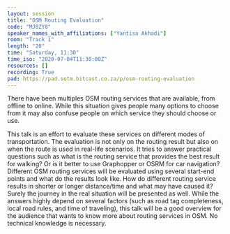 ```yaml
---
layout: session
title: "OSM Routing Evaluation"
code: "MJ8ZY8"
speaker_names_with_affiliations: ["Yantisa Akhadi"]
room: "Track 1"
length: "20"
time: "Saturday, 11:30"
time_iso: "2020-07-04T11:30:00Z"
resources: []
recording: True
pad: https://pad.sotm.bitcast.co.za/p/osm-routing-evaluation
---
```

There have been multiples OSM routing services that are available, from offline to online. While this situation gives people many options to choose from it may also confuse people on which service they should choose or use. 

This talk is an effort to evaluate these services on different modes of transportation. The evaluation is not only on the routing result but also on when the route is used in real-life scenarios. It tries to answer practical questions such as what is the routing service that provides the best result for walking? Or is it better to use Graphopper or OSRM for car navigation? Different OSM routing services will be evaluated using several start-end points and what do the results look like. How do different routing service results in shorter or longer distance/time and what may have caused it? Surely the journey in the real situation will be presented as well.  While the answers highly depend on several factors (such as road tag completeness, local road rules, and time of traveling), this talk will be a good overview for the audience that wants to know more about routing services in OSM. No technical knowledge is necessary.
